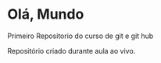 # Olá, Mundo
Primeiro Repositorio do curso de git e git hub

Repositório criado durante aula ao vivo.
